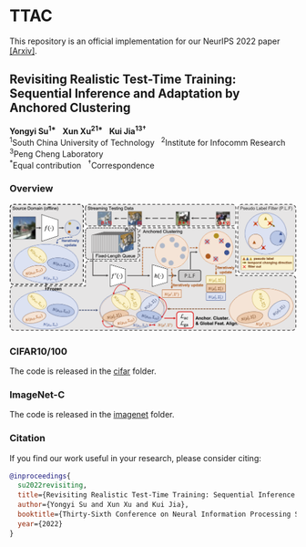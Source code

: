 # TTAC

This repository is an official implementation for our NeurIPS 2022 paper [\[Arxiv\]](https://arxiv.org/abs/2206.02721).

## Revisiting Realistic Test-Time Training: Sequential Inference and Adaptation by Anchored Clustering

**Yongyi Su<sup>1\*</sup>** &nbsp; **Xun Xu<sup>21\*</sup>** &nbsp; **Kui Jia<sup>13&#8224;</sup>**
<br>
<sup>1</sup>South China University of Technology &nbsp; <sup>2</sup>Institute for Infocomm Research &nbsp; <sup>3</sup>Peng Cheng Laboratory
<br>
<sup>*</sup>Equal contribution &nbsp; <sup>&#8224;</sup>Correspondence


### Overview

![](./imgs/Overview_v1.png)


### CIFAR10/100

The code is released in the [cifar](cifar) folder.

### ImageNet-C

The code is released in the [imagenet](imagenet) folder.

### Citation

If you find our work useful in your research, please consider citing:

```bibtex
@inproceedings{
  su2022revisiting,
  title={Revisiting Realistic Test-Time Training: Sequential Inference and Adaptation by Anchored Clustering},
  author={Yongyi Su and Xun Xu and Kui Jia},
  booktitle={Thirty-Sixth Conference on Neural Information Processing Systems},
  year={2022}
}
```
